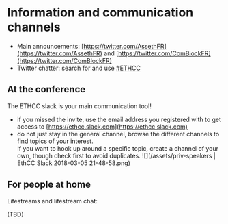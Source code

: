# Information and communication channels

* Main announcements: [https://twitter.com/AssethFR](https://twitter.com/AssethFR) and [https://twitter.com/ComBlockFR](https://twitter.com/ComBlockFR)
* Twitter chatter: search for and use [\#ETHCC](https://twitter.com/search?f=tweets&vertical=default&q=%23Ethcc&src=typd)

## At the conference

The ETHCC slack is your main communication tool!

* if you missed the invite, use the email address you registered with to get access to [https://ethcc.slack.com](https://ethcc.slack.com)
* do not just stay in the general channel, browse the different channels to find topics of your interest.  
  If you want to hook up around a specific topic, create a channel of your own, though check first to avoid duplicates. ![](/assets/priv-speakers | EthCC Slack 2018-03-05 21-48-58.png)

## For people at home

Lifestreams and lifestream chat:

\(TBD\)

